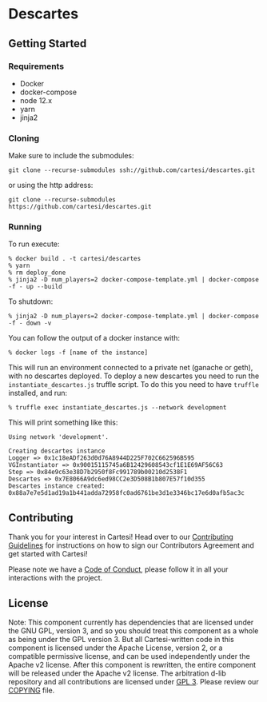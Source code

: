 # Descartes

## Getting Started

### Requirements

- Docker
- docker-compose
- node 12.x
- yarn
- jinja2

### Cloning

Make sure to include the submodules:
```
git clone --recurse-submodules ssh://github.com/cartesi/descartes.git
```
or using the http address:
```
git clone --recurse-submodules https://github.com/cartesi/descartes.git
```

### Running

To run execute:
```
% docker build . -t cartesi/descartes
% yarn
% rm deploy_done
% jinja2 -D num_players=2 docker-compose-template.yml | docker-compose -f - up --build
```

To shutdown:
```
% jinja2 -D num_players=2 docker-compose-template.yml | docker-compose -f - down -v
```

You can follow the output of a docker instance with:
```
% docker logs -f [name of the instance]
```

This will run an environment connected to a private net (ganache or geth), with no descartes deployed.
To deploy a new descartes you need to run the `instantiate_descartes.js` truffle script. To do this you need to have `truffle` installed, and run:

```
% truffle exec instantiate_descartes.js --network development
```
This will print something like this:

```
Using network 'development'.

Creating descartes instance
Logger => 0x1c18eADf263d0d76A8944D225F702C662596B595
VGInstantiator => 0x90015115745a6B12429608543cf1E1E69AF56C63
Step => 0x84e9c63e38D7b2950f8Fc991789b00210d2538F1
Descartes => 0x7E8066A9dc6ed98CC2e3D508B1b807E57f10d355
Descartes instance created: 0x88a7e7e5d1ad19a1b441adda72958fc0ad6761be3d1e3346bc17e6d0afb5ac3c
```

## Contributing

Thank you for your interest in Cartesi! Head over to our [Contributing Guidelines](CONTRIBUTING.md) for instructions on how to sign our Contributors Agreement and get started with Cartesi!

Please note we have a [Code of Conduct](CODE_OF_CONDUCT.md), please follow it in all your interactions with the project.

## License

Note: This component currently has dependencies that are licensed under the GNU GPL, version 3, and so you should treat this component as a whole as being under the GPL version 3. But all Cartesi-written code in this component is licensed under the Apache License, version 2, or a compatible permissive license, and can be used independently under the Apache v2 license. After this component is rewritten, the entire component will be released under the Apache v2 license.
The arbitration d-lib repository and all contributions are licensed under
[GPL 3](https://www.gnu.org/licenses/gpl-3.0.en.html). Please review our [COPYING](COPYING) file.
